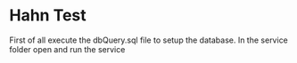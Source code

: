 # Hahn Test
First of all execute the dbQuery.sql file to setup the database.
In the service folder open and run the service